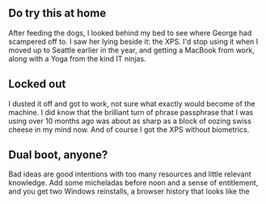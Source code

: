 ## Do try this at home
After feeding the dogs, I looked behind my bed to see where George had scampered off to. I saw her lying beside it: the XPS. I'd stop using it when I moved up to Seattle earlier in the year, and getting a MacBook from work, along with a Yoga from the kind IT ninjas.
## Locked out
I dusted it off and got to work, not sure what exactly would become of the machine. I did know that the brilliant turn of phrase passphrase that I was using over 10 months ago was about as sharp as a block of oozing swiss cheese in my mind now. And of course I got the XPS without biometrics. 
## Dual boot, anyone?
Bad ideas are good intentions with too many resources and little relevant knowledge. Add some micheladas before noon and a sense of entitlement, and you get two Windows reinstalls, a browser history that looks like the 
